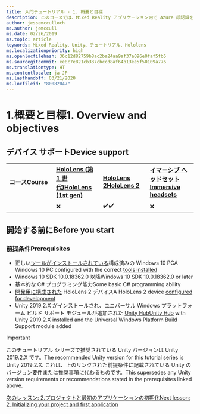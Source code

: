 ```yaml
---
title: 入門チュートリアル - 1. 概要と目標
description: このコースでは、Mixed Reality アプリケーション内で Azure 顔認識を実装する方法について説明します。
author: jessemcculloch
ms.author: jemccull
ms.date: 02/26/2019
ms.topic: article
keywords: Mixed Reality、Unity、チュートリアル、Hololens
ms.localizationpriority: high
ms.openlocfilehash: 36c12d82759b8ac2ba24aa9af37a096e0faf5fb5
ms.sourcegitcommit: ee8c7e821cb337cbccd8af64b13ee5f50109a776
ms.translationtype: HT
ms.contentlocale: ja-JP
ms.lasthandoff: 03/21/2020
ms.locfileid: "80082047"
---
```

# <a name="1-overview-and-objectives"></a><span data-ttu-id="53e18-105">1.概要と目標</span><span class="sxs-lookup"><span data-stu-id="53e18-105">1. Overview and objectives</span></span>

## <a name="device-support"></a><span data-ttu-id="53e18-106">デバイス サポート</span><span class="sxs-lookup"><span data-stu-id="53e18-106">Device support</span></span>

<table>
    <colgroup>
    <col width="25%" />
    <col width="25%" />
    <col width="25%" />
    <col width="25%" />
    </colgroup>
    <tr>
        <td><span data-ttu-id="53e18-107"><strong>コース</strong></span><span class="sxs-lookup"><span data-stu-id="53e18-107"><strong>Course</strong></span></span></td>
        <td><span data-ttu-id="53e18-108"><a href="hololens-hardware-details.md"><strong>HoloLens (第 1 世代)</strong></a></span><span class="sxs-lookup"><span data-stu-id="53e18-108"><a href="hololens-hardware-details.md"><strong>HoloLens (1st gen)</strong></a></span></span></td>
        <td><span data-ttu-id="53e18-109"><a href="https://www.microsoft.com//hololens/hardware"><strong>HoloLens 2</strong></a></span><span class="sxs-lookup"><span data-stu-id="53e18-109"><a href="https://www.microsoft.com//hololens/hardware"><strong>HoloLens 2</strong></a></span></span></td>
        <td><span data-ttu-id="53e18-110"><a href="immersive-headset-hardware-details.md"><strong>イマーシブ ヘッドセット</strong></a></span><span class="sxs-lookup"><span data-stu-id="53e18-110"><a href="immersive-headset-hardware-details.md"><strong>Immersive headsets</strong></a></span></span></td>
    </tr>
     <tr>
        <td></td>
        <td>❌</td>
        <td><span data-ttu-id="53e18-111">✔️</span><span class="sxs-lookup"><span data-stu-id="53e18-111">✔️</span></span></td>
        <td>❌</td>
    </tr>
</table>

## <a name="before-you-start"></a><span data-ttu-id="53e18-112">開始する前に</span><span class="sxs-lookup"><span data-stu-id="53e18-112">Before you start</span></span>

### <a name="prerequisites"></a><span data-ttu-id="53e18-113">前提条件</span><span class="sxs-lookup"><span data-stu-id="53e18-113">Prerequisites</span></span>

* <span data-ttu-id="53e18-114">正しい[ツールがインストールされている](install-the-tools.md)構成済みの Windows 10 PC</span><span class="sxs-lookup"><span data-stu-id="53e18-114">A Windows 10 PC configured with the correct [tools installed](install-the-tools.md)</span></span>
* <span data-ttu-id="53e18-115">Windows 10 SDK 10.0.18362.0 以降</span><span class="sxs-lookup"><span data-stu-id="53e18-115">Windows 10 SDK 10.0.18362.0 or later</span></span>
* <span data-ttu-id="53e18-116">基本的な C# プログラミング能力</span><span class="sxs-lookup"><span data-stu-id="53e18-116">Some basic C# programming ability</span></span>
* <span data-ttu-id="53e18-117">[開発用に構成された](using-visual-studio.md#enabling-developer-mode) HoloLens 2 デバイス</span><span class="sxs-lookup"><span data-stu-id="53e18-117">A HoloLens 2 device [configured for development](using-visual-studio.md#enabling-developer-mode)</span></span>
* <span data-ttu-id="53e18-118">Unity 2019.2.X がインストールされ、ユニバーサル Windows プラットフォーム ビルド サポート モジュールが追加された <a href="https://docs.unity3d.com/Manual/GettingStartedInstallingHub.html" target="_blank">Unity Hub</a></span><span class="sxs-lookup"><span data-stu-id="53e18-118"><a href="https://docs.unity3d.com/Manual/GettingStartedInstallingHub.html" target="_blank">Unity Hub</a> with Unity 2019.2.X installed and the Universal Windows Platform Build Support module added</span></span>

> [!IMPORTANT]
> <span data-ttu-id="53e18-119">このチュートリアル シリーズで推奨されている Unity バージョンは Unity 2019.2.X です。</span><span class="sxs-lookup"><span data-stu-id="53e18-119">The recommended Unity version for this tutorial series is Unity 2019.2.X.</span></span> <span data-ttu-id="53e18-120">これは、上のリンクされた前提条件に記載されている Unity のバージョン要件または推奨事項に代わるものです。</span><span class="sxs-lookup"><span data-stu-id="53e18-120">This supersedes any Unity version requirements or recommendations stated in the prerequisites linked above.</span></span>

[<span data-ttu-id="53e18-121">次のレッスン: 2.プロジェクトと最初のアプリケーションの初期化</span><span class="sxs-lookup"><span data-stu-id="53e18-121">Next lesson: 2. Initializing your project and first application</span></span>](mrlearning-base-ch1.md)
